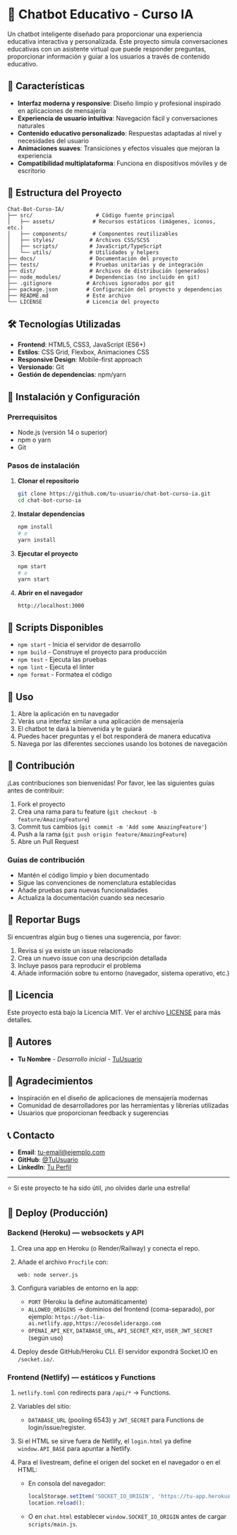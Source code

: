 # 🤖 Chatbot Educativo - Curso IA

Un chatbot inteligente diseñado para proporcionar una experiencia educativa interactiva y personalizada. Este proyecto simula conversaciones educativas con un asistente virtual que puede responder preguntas, proporcionar información y guiar a los usuarios a través de contenido educativo.

## 🚀 Características

- **Interfaz moderna y responsive**: Diseño limpio y profesional inspirado en aplicaciones de mensajería
- **Experiencia de usuario intuitiva**: Navegación fácil y conversaciones naturales
- **Contenido educativo personalizado**: Respuestas adaptadas al nivel y necesidades del usuario
- **Animaciones suaves**: Transiciones y efectos visuales que mejoran la experiencia
- **Compatibilidad multiplataforma**: Funciona en dispositivos móviles y de escritorio

## 📁 Estructura del Proyecto

```
Chat-Bot-Curso-IA/
├── src/                    # Código fuente principal
│   ├── assets/            # Recursos estáticos (imágenes, iconos, etc.)
│   ├── components/        # Componentes reutilizables
│   ├── styles/           # Archivos CSS/SCSS
│   ├── scripts/          # JavaScript/TypeScript
│   └── utils/            # Utilidades y helpers
├── docs/                 # Documentación del proyecto
├── tests/                # Pruebas unitarias y de integración
├── dist/                 # Archivos de distribución (generados)
├── node_modules/         # Dependencias (no incluido en git)
├── .gitignore           # Archivos ignorados por git
├── package.json         # Configuración del proyecto y dependencias
├── README.md            # Este archivo
└── LICENSE              # Licencia del proyecto
```

## 🛠️ Tecnologías Utilizadas

- **Frontend**: HTML5, CSS3, JavaScript (ES6+)
- **Estilos**: CSS Grid, Flexbox, Animaciones CSS
- **Responsive Design**: Mobile-first approach
- **Versionado**: Git
- **Gestión de dependencias**: npm/yarn

## 🚀 Instalación y Configuración

### Prerrequisitos

- Node.js (versión 14 o superior)
- npm o yarn
- Git

### Pasos de instalación

1. **Clonar el repositorio**
   ```bash
   git clone https://github.com/tu-usuario/chat-bot-curso-ia.git
   cd chat-bot-curso-ia
   ```

2. **Instalar dependencias**
   ```bash
   npm install
   # o
   yarn install
   ```

3. **Ejecutar el proyecto**
   ```bash
   npm start
   # o
   yarn start
   ```

4. **Abrir en el navegador**
   ```
   http://localhost:3000
   ```

## 📝 Scripts Disponibles

- `npm start` - Inicia el servidor de desarrollo
- `npm build` - Construye el proyecto para producción
- `npm test` - Ejecuta las pruebas
- `npm lint` - Ejecuta el linter
- `npm format` - Formatea el código

## 🎯 Uso

1. Abre la aplicación en tu navegador
2. Verás una interfaz similar a una aplicación de mensajería
3. El chatbot te dará la bienvenida y te guiará
4. Puedes hacer preguntas y el bot responderá de manera educativa
5. Navega por las diferentes secciones usando los botones de navegación

## 🤝 Contribución

¡Las contribuciones son bienvenidas! Por favor, lee las siguientes guías antes de contribuir:

1. Fork el proyecto
2. Crea una rama para tu feature (`git checkout -b feature/AmazingFeature`)
3. Commit tus cambios (`git commit -m 'Add some AmazingFeature'`)
4. Push a la rama (`git push origin feature/AmazingFeature`)
5. Abre un Pull Request

### Guías de contribución

- Mantén el código limpio y bien documentado
- Sigue las convenciones de nomenclatura establecidas
- Añade pruebas para nuevas funcionalidades
- Actualiza la documentación cuando sea necesario

## 🐛 Reportar Bugs

Si encuentras algún bug o tienes una sugerencia, por favor:

1. Revisa si ya existe un issue relacionado
2. Crea un nuevo issue con una descripción detallada
3. Incluye pasos para reproducir el problema
4. Añade información sobre tu entorno (navegador, sistema operativo, etc.)

## 📄 Licencia

Este proyecto está bajo la Licencia MIT. Ver el archivo [LICENSE](LICENSE) para más detalles.

## 👥 Autores

- **Tu Nombre** - *Desarrollo inicial* - [TuUsuario](https://github.com/TuUsuario)

## 🙏 Agradecimientos

- Inspiración en el diseño de aplicaciones de mensajería modernas
- Comunidad de desarrolladores por las herramientas y librerías utilizadas
- Usuarios que proporcionan feedback y sugerencias

## 📞 Contacto

- **Email**: tu-email@ejemplo.com
- **GitHub**: [@TuUsuario](https://github.com/TuUsuario)
- **LinkedIn**: [Tu Perfil](https://linkedin.com/in/tu-perfil)

---

⭐ Si este proyecto te ha sido útil, ¡no olvides darle una estrella! 

## 🚀 Deploy (Producción)

### Backend (Heroku) — websockets y API

1. Crea una app en Heroku (o Render/Railway) y conecta el repo.
2. Añade el archivo `Procfile` con:
   
   ```
   web: node server.js
   ```
3. Configura variables de entorno en la app:
   - `PORT` (Heroku la define automáticamente)
   - `ALLOWED_ORIGINS` → dominios del frontend (coma-separado), por ejemplo:
     `https://bot-lia-ai.netlify.app,https://ecosdeliderazgo.com`
   - `OPENAI_API_KEY`, `DATABASE_URL`, `API_SECRET_KEY`, `USER_JWT_SECRET` (según uso)
4. Deploy desde GitHub/Heroku CLI. El servidor expondrá Socket.IO en `/socket.io/`.

### Frontend (Netlify) — estáticos y Functions

1. `netlify.toml` con redirects para `/api/*` → Functions.
2. Variables del sitio:
   - `DATABASE_URL` (pooling 6543) y `JWT_SECRET` para Functions de login/issue/register.
3. Si el HTML se sirve fuera de Netlify, el `login.html` ya define `window.API_BASE` para apuntar a Netlify.
4. Para el livestream, define el origen del socket en el navegador o en el HTML:
   
   - En consola del navegador:
     ```js
     localStorage.setItem('SOCKET_IO_ORIGIN', 'https://tu-app.herokuapp.com');
     location.reload();
     ```
   - O en `chat.html` establecer `window.SOCKET_IO_ORIGIN` antes de cargar `scripts/main.js`.
